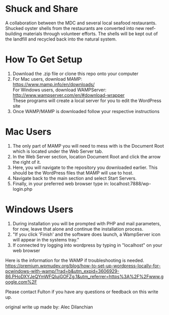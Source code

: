 # Shuck and Share
A collaboration between the MDC and several local seafood restaurants. Shucked oyster shells from the restaurants are converted into new reef-building materials through volunteer efforts. The shells will be kept out of the landfill and recycled back into the natural system.<br>

# How To Get Setup
1. Download the .zip file or clone this repo onto your computer<br>
2. For Mac users, download MAMP:<br>
   https://www.mamp.info/en/downloads/<br>
   For Windows users, download WAMPServer:<br>
   http://www.wampserver.com/en/#download-wrapper<br>
   These programs will create a local server for you to edit the WordPress
   site<br>
3. Once WAMP/MAMP is downloaded follow your respective instructions

# Mac Users
1. The only part of MAMP you will need to mess with is the Document Root which 
   is located under the Web Server tab.<br>
2. In the Web Server section, location Document Root and click the arrow the 
   right of it.<br>
3. Here, you will navigate to the repository you downloaded earlier. This should
   be the WordPress files that MAMP will use to host.<br> 
4. Navigate back to the main section and select Start Servers.<br>
5. Finally, in your preferred web browser type in: localhost:7888/wp-login.php<br>

# Windows Users
1. During installation you will be prompted with PHP and mail parameters, for now, 
  leave that alone and continue the installation process.
2. "If you click 'Finish' and the software does launch, a WampServer icon will appear in the systems tray."<br>
3. If connected try logging into wordpress by typing in "localhost" on your web browser<br>

Here is the information for the WAMP if troubleshooting is needed.
https://premium.wpmudev.org/blog/how-to-set-up-wordpress-locally-for-pcwindows-with-wamp/?rad=b&utm_expid=3606929-86.PHoDXYJeQYmWFQIujGOFZg.1&utm_referrer=https%3A%2F%2Fwww.google.com%2F


Please contact Fulton if you have any questions or feedback on this write up.


original write up made by: Alec Dilanchian
